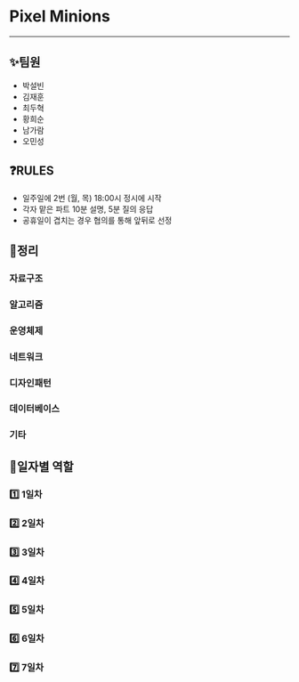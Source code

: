 # Pixel Minions
---

## :sparkles:팀원 
- 박설빈
- 김재훈
- 최두혁
- 황희순
- 남가람
- 오민성

## :question:RULES
- 일주일에 2번 (월, 목) 18:00시 정시에 시작
- 각자 맡은 파트 10분 설명, 5분 질의 응답
- 공휴일이 겹치는 경우 협의를 통해 앞뒤로 선정

## :dart:정리
### 자료구조
### 알고리즘
### 운영체제
### 네트워크
### 디자인패턴
### 데이터베이스
### 기타

## :date:일자별 역할
### :one: 1일차
### :two: 2일차
### :three: 3일차
### :four: 4일차
### :five: 5일차
### :six: 6일차
### :seven: 7일차